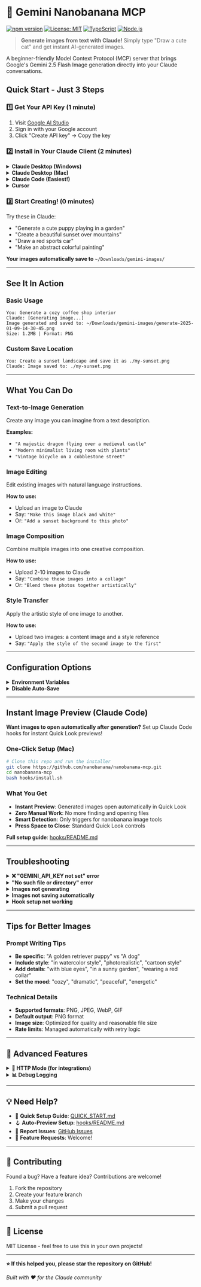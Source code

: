 # 🎨 Gemini Nanobanana MCP

[![npm version](https://badge.fury.io/js/gemini-nanobanana-mcp.svg)](https://www.npmjs.com/package/gemini-nanobanana-mcp)
[![License: MIT](https://img.shields.io/badge/License-MIT-yellow.svg)](https://opensource.org/licenses/MIT)
[![TypeScript](https://img.shields.io/badge/TypeScript-007ACC?logo=typescript&logoColor=white)](https://www.typescriptlang.org/)
[![Node.js](https://img.shields.io/badge/Node.js-18+-339933?logo=nodedotjs)](https://nodejs.org/)

> **Generate images from text with Claude!** Simply type "Draw a cute cat" and get instant AI-generated images.

A beginner-friendly Model Context Protocol (MCP) server that brings Google's Gemini 2.5 Flash Image generation directly into your Claude conversations.

## Quick Start - Just 3 Steps

### 1️⃣ Get Your API Key (1 minute)
1. Visit [Google AI Studio](https://aistudio.google.com/apikey)
2. Sign in with your Google account
3. Click "Create API key" → Copy the key

### 2️⃣ Install in Your Claude Client (2 minutes)

<details>
<summary><b>Claude Desktop (Windows)</b></summary>

1. Open **Notepad**
2. Copy this code and replace `YOUR_API_KEY` with your actual key:
```json
{
  "mcpServers": {
    "gemini-nanobanana-mcp": {
      "command": "npx",
      "args": ["gemini-nanobanana-mcp@latest"],
      "env": {
        "GEMINI_API_KEY": "YOUR_API_KEY"
      }
    }
  }
}
```
3. Save as: `%APPDATA%/Claude/claude_desktop_config.json`
4. **Restart Claude Desktop**

</details>

<details>
<summary><b>Claude Desktop (Mac)</b></summary>

1. Open **Terminal** (search "Terminal" in Spotlight)
2. Run this command (replace `YOUR_API_KEY`):
```bash
cat > ~/Library/Application\ Support/Claude/claude_desktop_config.json << 'EOF'
{
  "mcpServers": {
    "gemini-nanobanana-mcp": {
      "command": "npx",
      "args": ["gemini-nanobanana-mcp@latest"],
      "env": {
        "GEMINI_API_KEY": "YOUR_API_KEY"
      }
    }
  }
}
EOF
```
3. **Restart Claude Desktop**

</details>

<details>
<summary><b>Claude Code (Easiest!)</b></summary>

Just run this one command in your terminal (replace `YOUR_API_KEY`):
```bash
claude mcp add gemini-nanobanana-mcp -s user -e GEMINI_API_KEY="YOUR_API_KEY" -- npx -y gemini-nanobanana-mcp@latest
```

</details>

<details>
<summary><b>Cursor</b></summary>

1. Go to `Cursor Settings` → `MCP` → `Add new MCP Server`
2. Fill in:
   - **Name**: `gemini-nanobanana-mcp`
   - **Command**: `npx`
   - **Args**: `gemini-nanobanana-mcp@latest`
   - **Environment Variables**: `GEMINI_API_KEY` = `YOUR_API_KEY`
3. **Restart Cursor**

</details>

### 3️⃣ Start Creating! (0 minutes)

Try these in Claude:
- "Generate a cute puppy playing in a garden"
- "Create a beautiful sunset over mountains"
- "Draw a red sports car"
- "Make an abstract colorful painting"

**Your images automatically save to** `~/Downloads/gemini-images/`

---

## See It In Action

### Basic Usage
```
You: Generate a cozy coffee shop interior
Claude: [Generating image...]
Image generated and saved to: ~/Downloads/gemini-images/generate-2025-01-09-14-30-45.png
Size: 1.2MB | Format: PNG
```

### Custom Save Location
```
You: Create a sunset landscape and save it as ./my-sunset.png
Claude: Image saved to: ./my-sunset.png
```

---

## What You Can Do

### Text-to-Image Generation
Create any image you can imagine from a text description.

**Examples:**
- `"A majestic dragon flying over a medieval castle"`
- `"Modern minimalist living room with plants"`
- `"Vintage bicycle on a cobblestone street"`

### Image Editing
Edit existing images with natural language instructions.

**How to use:**
- Upload an image to Claude
- Say: `"Make this image black and white"`
- Or: `"Add a sunset background to this photo"`

### Image Composition
Combine multiple images into one creative composition.

**How to use:**
- Upload 2-10 images to Claude
- Say: `"Combine these images into a collage"`
- Or: `"Blend these photos together artistically"`

### Style Transfer
Apply the artistic style of one image to another.

**How to use:**
- Upload two images: a content image and a style reference
- Say: `"Apply the style of the second image to the first"`

---

## Configuration Options

<details>
<summary><b>Environment Variables</b></summary>

| Variable | Default | Description |
|----------|---------|-------------|
| `GEMINI_API_KEY` | *Required* | Your Google AI Studio API key |
| `AUTO_SAVE` | `true` | Automatically save images when no path specified |
| `DEFAULT_SAVE_DIR` | `~/Downloads/gemini-images` | Default directory for saved images |
| `LOG_LEVEL` | `info` | Logging level (`error`, `warn`, `info`, `debug`) |

**Example with custom settings:**
```json
{
  "mcpServers": {
    "gemini-nanobanana-mcp": {
      "command": "npx",
      "args": ["gemini-nanobanana-mcp@latest"],
      "env": {
        "GEMINI_API_KEY": "your-api-key",
        "AUTO_SAVE": "true",
        "DEFAULT_SAVE_DIR": "~/Pictures/AI-Images",
        "LOG_LEVEL": "debug"
      }
    }
  }
}
```

</details>

<details>
<summary><b>Disable Auto-Save</b></summary>

To only save when you explicitly request it:
```json
{
  "env": {
    "GEMINI_API_KEY": "your-api-key",
    "AUTO_SAVE": "false"
  }
}
```

Then images will only appear in the chat without saving to disk.

</details>

---

## Instant Image Preview (Claude Code)

**Want images to open automatically after generation?** Set up Claude Code hooks for instant Quick Look previews!

### One-Click Setup (Mac)
```bash
# Clone this repo and run the installer
git clone https://github.com/nanobanana/nanobanana-mcp.git
cd nanobanana-mcp
bash hooks/install.sh
```

### What You Get
- **Instant Preview**: Generated images open automatically in Quick Look
- **Zero Manual Work**: No more finding and opening files
- **Smart Detection**: Only triggers for nanobanana image tools
- **Press Space to Close**: Standard Quick Look controls

**Full setup guide**: [hooks/README.md](hooks/README.md)

---

## Troubleshooting

<details>
<summary><b>❌ "GEMINI_API_KEY not set" error</b></summary>

**Solution:**
1. Double-check you replaced `YOUR_API_KEY` with your actual API key
2. Make sure there are no extra spaces around the key
3. Restart your Claude client completely
4. Verify your API key works at [Google AI Studio](https://aistudio.google.com/)

</details>

<details>
<summary><b>"No such file or directory" error</b></summary>

**Solution:**
1. Install Node.js from [nodejs.org](https://nodejs.org/) (choose LTS version)
2. Restart your terminal/Claude client
3. Try the installation again

</details>

<details>
<summary><b>Images not generating</b></summary>

**Checklist:**
- API key correctly set?
- Internet connection working?
- Restart Claude after configuration?
- Try a simple prompt: "Generate a blue circle"

</details>

<details>
<summary><b>Images not saving automatically</b></summary>

**Solution:**
Check your configuration has `AUTO_SAVE: "true"` (default behavior). 
If you want to disable auto-save, set it to `"false"`.

</details>

<details>
<summary><b>Hook setup not working</b></summary>

**Common fixes:**
1. Make sure you're using Claude Code (not Claude Desktop)
2. Run the installer from the nanobanana-mcp directory
3. Restart Claude Code after installation
4. Check [hooks/README.md](hooks/README.md) for detailed troubleshooting

</details>

---

## Tips for Better Images

### Prompt Writing Tips
- **Be specific**: "A golden retriever puppy" vs "A dog"
- **Include style**: "in watercolor style", "photorealistic", "cartoon style"
- **Add details**: "with blue eyes", "in a sunny garden", "wearing a red collar"
- **Set the mood**: "cozy", "dramatic", "peaceful", "energetic"

### Technical Details
- **Supported formats**: PNG, JPEG, WebP, GIF
- **Default output**: PNG format
- **Image size**: Optimized for quality and reasonable file size
- **Rate limits**: Managed automatically with retry logic

---

## 🚀 Advanced Features

<details>
<summary><b>🔗 HTTP Mode (for integrations)</b></summary>

Run as an HTTP server instead of stdio:
```bash
MCP_TRANSPORT=http MCP_HTTP_PORT=8080 npx gemini-nanobanana-mcp@latest
```

Access at `http://localhost:8080/mcp`

</details>

<details>
<summary><b>📊 Debug Logging</b></summary>

Enable detailed logging:
```json
{
  "env": {
    "GEMINI_API_KEY": "your-key",
    "LOG_LEVEL": "debug"
  }
}
```

</details>

---

## 💡 Need Help?

- 📖 **Quick Setup Guide**: [QUICK_START.md](QUICK_START.md)
- 🪝 **Auto-Preview Setup**: [hooks/README.md](hooks/README.md)
- 🐛 **Report Issues**: [GitHub Issues](https://github.com/nanobanana/nanobanana-mcp/issues)
- 💬 **Feature Requests**: Welcome!

---

## 🤝 Contributing

Found a bug? Have a feature idea? Contributions are welcome!

1. Fork the repository
2. Create your feature branch
3. Make your changes
4. Submit a pull request

---

## 📄 License

MIT License - feel free to use this in your own projects!

---

**⭐ If this helped you, please star the repository on GitHub!**

*Built with ❤️ for the Claude community*